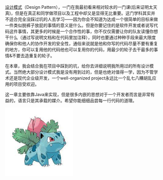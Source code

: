 [设计模式](https://en.wikipedia.org/wiki/Software_design_pattern)（Design Pattern），一门在我最初看来相对较水的一门课(后来证明太天真)，但是在真正和同学做项目以及工程中却又是显得无比重要。这门学科其实并不适合完全没踩过坑的人去学习——因为你会不知道为达成一个很简单的目标来做一件类似脱裤子放屁的事情的意义是什么。但是你要记住的是软件开发或者说写代码这件事情，其更多的时候是一个合作性的事，你不仅仅需要让你的队友读懂你想干什么（通过写说明文档和在代码里加注释），同时也要通过种种手段来最大限度确保你和他人的协作开发的安全性，通俗来说就是他和你写的代码尽量不要有重复的地方，你可以复用他的代码他也可以复用你的代码，用最少的轮子去干最多的事情&不要去造重复的轮子。

在本章，我会结合我在项目中踩到的坑，给你去详细说明我所用过的所有设计模式。当然绝大部分设计模式我是没有用到过的，但是也绝对值得一学，因为不管学术还是现代企业级开发，一个well-organized project永远比一个乱七八糟胡乱应用的项目受欢迎。

这一章主要依靠Java来实现，但是很多内嵌的思想对于一个开发者而言是非常有益的，语言只是其承载的媒介。希望你能细细品尝每一行代码的道理。

![妙蛙草](https://raw.githubusercontent.com/gggdttt/ImageBeds/master/img/202108250206294.jpg)

